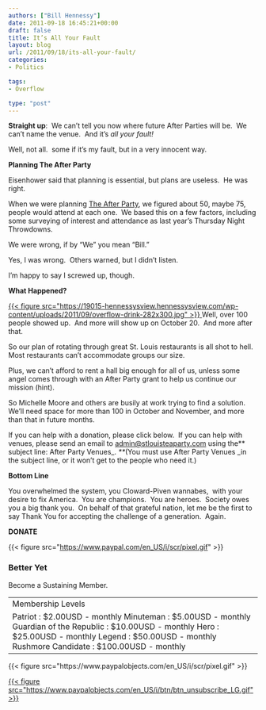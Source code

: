 ```yaml
---
authors: ["Bill Hennessy"]
date: 2011-09-18 16:45:21+00:00
draft: false
title: It’s All Your Fault
layout: blog
url: /2011/09/18/its-all-your-fault/
categories:
- Politics

tags:
- Overflow

type: "post"
---
```


**Straight up**:  We can’t tell you now where future After Parties will be.  We can’t name the venue.  And it’s _all your fault!_

Well, not all.  some if it’s my fault, but in a very innocent way.

**Planning The After Party**

Eisenhower said that planning is essential, but plans are useless.  He was right.

When we were planning [The After Party](https://stlouisteaparty.com/category/the-after-party/), we figured about 50, maybe 75,  people would attend at each one.  We based this on a few factors, including some surveying of interest and attendance as last year’s Thursday Night Throwdowns.

We were wrong, if by “We” you mean “Bill.”

Yes, I was wrong.  Others warned, but I didn’t listen.

I’m happy to say I screwed up, though.

**What Happened?**

[{{< figure src="https://19015-hennessysview.hennessysview.com/wp-content/uploads/2011/09/overflow-drink-282x300.jpg" >}}
](https://19015-hennessysview.hennessysview.com/wp-content/uploads/2011/09/overflow-drink.jpg)Well, over 100 people showed up.  And more will show up on October 20.  And more after that.

So our plan of rotating through great St. Louis restaurants is all shot to hell. Most restaurants can’t accommodate groups our size.

Plus, we can’t afford to rent a hall big enough for all of us, unless some angel comes through with an After Party grant to help us continue our mission (hint).

So Michelle Moore and others are busily at work trying to find a solution.  We’ll need space for more than 100 in October and November, and more than that in future months.

If you can help with a donation, please click below.  If you can help with venues, please send an email to [admin@stlouisteaparty.com](mailto:admin@stlouisteaparty.com) using the** subject line: After Party Venues_. _**_(You must use After Party Venues _in the subject line, or it won’t get to the people who need it.)

**Bottom Line**

You overwhelmed the system, you Cloward-Piven wannabes,  with your desire to fix America.  You are champions.  You are heroes.  Society owes you a big thank you.  On behalf of that grateful nation, let me be the first to say Thank You for accepting the challenge of a generation.  Again.



**DONATE**



{{< figure src="https://www.paypal.com/en_US/i/scr/pixel.gif" >}}








### Better Yet



Become a Sustaining Member.




<table >
<tbody >
<tr >

<td >Membership Levels
</td>
</tr>
<tr >

<td > Patriot : $2.00USD - monthly Minuteman : $5.00USD - monthly Guardian of the Republic : $10.00USD - monthly Hero : $25.00USD - monthly Legend : $50.00USD - monthly Rushmore Candidate : $100.00USD - monthly
</td>
</tr>
</tbody>
</table>
{{< figure src="https://www.paypalobjects.com/en_US/i/scr/pixel.gif" >}}


[{{< figure src="https://www.paypalobjects.com/en_US/i/btn/btn_unsubscribe_LG.gif" >}}
](https://www.paypal.com/cgi-bin/webscr?cmd=_subscr-find&alias=G6EBE3QY25WY6)


